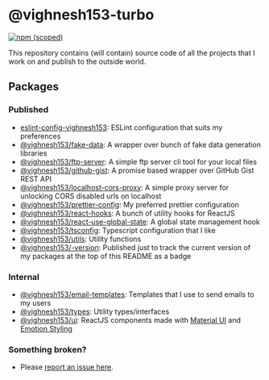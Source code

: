 # @vighnesh153-turbo

[![npm (scoped)](https://img.shields.io/npm/v/@vighnesh153/-version)](https://www.npmjs.com/package/@vighnesh153/-version)

This repository contains (will contain) source code of all the projects that I work on and publish to the outside world.

## Packages

### Published

- [eslint-config-vighnesh153](https://www.npmjs.com/package/eslint-config-vighnesh153): ESLint configuration that suits
  my preferences
- [@vighnesh153/fake-data](https://www.npmjs.com/package/@vighnesh153/fake-data): A wrapper over bunch of fake data
  generation libraries
- [@vighnesh153/ftp-server](https://www.npmjs.com/package/@vighnesh153/ftp-server): A simple ftp server cli tool for
  your local files
- [@vighnesh153/github-gist](https://www.npmjs.com/package/@vighnesh153/github-gist): A promise based wrapper over
  GitHub Gist REST API
- [@vighnesh153/localhost-cors-proxy](https://www.npmjs.com/package/@vighnesh153/localhost-cors-proxy): A simple proxy
  server for unlocking CORS disabled urls on localhost
- [@vighnesh153/prettier-config](https://www.npmjs.com/package/@vighnesh153/prettier-config): My preferred prettier
  configuration
- [@vighnesh153/react-hooks](https://www.npmjs.com/package/@vighnesh153/react-hooks): A bunch of utility hooks for
  ReactJS
- [@vighnesh153/react-use-global-state](https://www.npmjs.com/package/@vighnesh153/react-use-global-state): A global
  state management hook
- [@vighnesh153/tsconfig](https://www.npmjs.com/package/@vighnesh153/tsconfig): Typescript configuration that I like
- [@vighnesh153/utils](https://www.npmjs.com/package/@vighnesh153/utils): Utility functions
- [@vighnesh153/-version](https://www.npmjs.com/package/@vighnesh153/version-tracker): Published just to track the
  current version of my packages at the
  top of this README as a badge

### Internal

- [@vighnesh153/email-templates](./packages/email-templates): Templates that I use to send emails to my users
- [@vighnesh153/types](./packages/types): Utility types/interfaces
- [@vighnesh153/ui](./packages/ui): ReactJS components made with [Material UI](https://mui.com/) and
  [Emotion Styling](https://emotion.sh/)

### Something broken?

- Please [report an issue here](https://bit.ly/rv-mono-repo-report-issue).
